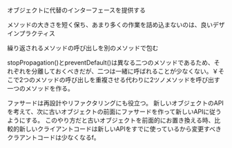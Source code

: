 オブジェクトに代替のインターフェースを提供する

メソッドの大きさを短く保ち、あまり多くの作業を詰め込まないのは、良いデザインプラクティス

繰り返されるメソッドの呼び出しを別のメソッドで包む

stopPropagation()とpreventDefault()は異なる二つのメソッドであるため、それぞれを分離しておくべきだが、二つは一緒に呼ばれることが少なくない。￥そこで2つのメソッドの呼び出しを重複させる代わりに2ツノメソッドを呼び出す一つのメソッドを作る。

ファサードは再設計やリファクタリングにも役立つ。
新しいオブジェクトのAPIを考えて、次に古いオブジェクトの前面にファサードを作って新しいAPIに従うようにする。
このやり方だと古いオブジェクトを前面的にお置き換える時、比較的新しいクライアントコードは新しいAPIをすでに使っているから変更すべきクラアントコードは少なくなるf。

